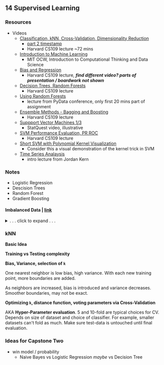 ## 14 Supervised Learning

### Resources

 - Videos
   - [Classification, kNN, Cross-Validation, Dimensionality Reduction](https://youtu.be/uhHqzqj5Pio?t=495)
     - [part 2 timestamp](https://youtu.be/uhHqzqj5Pio?t=2512)
	 - Harvard CS109 lecture ~72 mins
   - [Introduction to Machine Learning](https://youtu.be/h0e2HAPTGF4?t=100)
     - MIT OCW, Introduction to Computational Thinking and Data Science
   - [Bias and Regression](https://youtu.be/sf_xR4oWEgU)
     - Harvard CS109 lecture, ***find different video? parts of presentation / boardwork not shown***
   - [Decision Trees, Random Forests](https://youtu.be/AI8VWsQTMFk)
     - Harvard CS109 lecture
   - [Using Random Forests](https://youtu.be/6O4kASc-SDE)
     - lecture from PyData conference, only first 20 mins part of assignment
   - [Ensemble Methods - Bagging and Boosting](https://youtu.be/ccqNeWQJC0c)
     - Harvard CS109 lecture
   - [Suppport Vector Machines 1/3](https://youtu.be/efR1C6CvhmE)
     - StatQuest video, illustrative
   - [SVM Performance Evaluation, PR ROC](https://youtu.be/npnLohAiISc)
     - Harvard CS109 lecture
   - [Short SVM with Polynomial Kernel Visualization](https://youtu.be/3liCbRZPrZA)
     - Consider this a visual demonstration of the kernel trick in SVM
   - [Time Series Analaysis](https://youtu.be/Prpu_U5tKkE)
     - intro lecture from Jordan Kern

### Notes

 - Logistic Regression
 - Descision Trees
 - Random Forest
 - Gradient Boosting

#### Imbalanced Data | [link](https://machinelearningmastery.com/tactics-to-combat-imbalanced-classes-in-your-machine-learning-dataset/)

<details><summary>. . . click to expand . . .</summary>

*ex: Classification problem (`A` vs `B`) where source data contains much more `A` cases, therefore may end up overfitting to `A`.*

**Accuracy Paradox [wiki](https://en.wikipedia.org/wiki/Accuracy_paradox)**

> a simple model may have a high level of accuracy but be too crude to be useful. For example, if the incidence of category A is dominant, being found in 99% of cases, then predicting that every case is category A will have an accuracy of 99%. [Precision and recall](https://en.wikipedia.org/wiki/Precision_and_recall) are better measures in such cases.

simple model, in this case, could be as simple as *always* outputting `A` 

  1. Collect more data
Useful if possible!

  2. Change performance metric
As mentioned above, accuracy isn't ideal. Some ideas mentioned:
	- **Confusion Matrix**
	- **Precision and Recall**
	- **F1 Score (weighted average of above)**
	- **Kappa / Cohen's kappa**
	- **ROC Curves**

  3. Resample dataset | [wiki](https://en.wikipedia.org/wiki/Oversampling_and_undersampling_in_data_analysis)
Artificially change dataset to impart more balance on the model, either:
 - **over-sample**: add copies of the under-represented class `B`
   - better with less data
 - **under-sample**: delete instances of over-represented class `A`
   - better with more data
 - *Advice*
   - Test random and non-random/stratified sampling schemes
   - Test different resampled ratios (don't only try 1:1 for binary problem)

  4. Generate Synthetic Samples, **SMOTE**
Randomly sample attributes from instances in the minority class to generate synthetic samples.
  - can sample empirically
  - utilize Naive Bayes
  - various systematic algorithms . . .
    - **SMOTE**, synthetic minority over-sampling technique
	- [original 2002 publication](https://arxiv.org/pdf/1106.1813.pdf)
	- see *scikit-learn-contrib* package, [imbalanced-learn](https://github.com/scikit-learn-contrib/imbalanced-learn)

  5. Change algorithm
Always use cross-validation to try various models. Author suggests decision trees often perform well with imbalanced data.
*suggestions:* **C4.5, C5.0, CART, Random Forest**
  
  6. Penalized Classification
Use *penalized* version of a classification algorithm that imposes additional cost for mistakes on the minority class. 
Trial and error with a variety of *penalty schemes* often required.

  7. Change Perspective / Get Creative
*ex: Instead of detecting rare events,* **Anomaly Detection,** *for a particular problem, consider as* **Change Detection**.
*could be useful for a security camera or something.*

Break down problem into more tractable, smaller problems. Get inspiration from other problems.

</details> 
 
### kNN

**Basic Idea**

**Training vs Testing complexity**

**Bias, Variance, selection of `k`** 

One nearest neighbor is low bias, high variance. With each new training point, more boundaries are added.

As neighbors are increased, bias is introduced and variance decreases. Smoother boundaries, may not be exact.

**Optimizing `k`, distance function, voting parameters via Cross-Validation**

AKA **Hyper-Parameter evaluation**. 5 and 10-fold are typical choices for CV. Depends on size of dataset and choice of classifier.
For example, smaller datasets can't fold as much. Make sure test-data is untouched until final evaluation.


	 
### Ideas for Capstone Two

 - win model / probability
   - Naive Bayes vs Logistic Regression *maybe* vs Decision Tree



